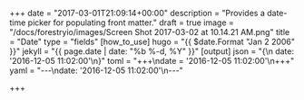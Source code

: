 +++
date = "2017-03-01T21:09:14+00:00"
description = "Provides a date-time picker for populating front matter."
draft = true
image = "/docs/forestryio/images/Screen Shot 2017-03-02 at 10.14.21 AM.png"
title = "Date"
type = "fields"
[how_to_use]
hugo = "{{  $date.Format \"Jan 2 2006\" }}"
jekyll = "{{ page.date | date: \"%b %-d, %Y\" }}"
[output]
json = "{\n  date: '2016-12-05 11:02:00'\n}"
toml = "+++\ndate = '2016-12-05 11:02:00'\n+++"
yaml = "---\ndate: '2016-12-05 11:02:00'\n---"

+++
